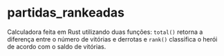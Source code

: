 # partidas_rankeadas
Calculadora feita em Rust utilizando duas funções: `total()` retorna a diferença entre o número de vitórias e derrotas e `rank()` classifica o herói de acordo com o saldo de vitórias.
